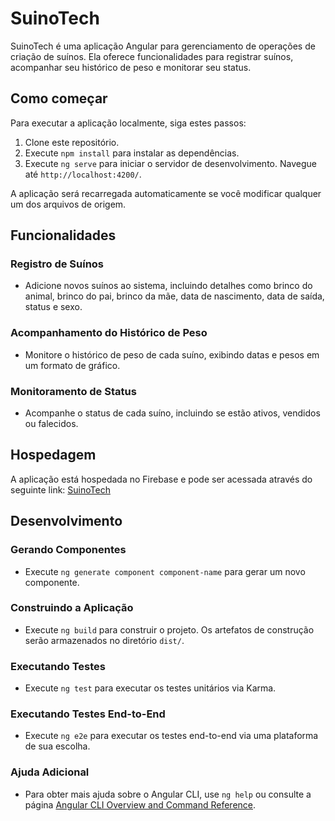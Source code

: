 # SuinoTech

SuinoTech é uma aplicação Angular para gerenciamento de operações de criação de suínos. Ela oferece funcionalidades para registrar suínos, acompanhar seu histórico de peso e monitorar seu status.

## Como começar

Para executar a aplicação localmente, siga estes passos:

1. Clone este repositório.
2. Execute `npm install` para instalar as dependências.
3. Execute `ng serve` para iniciar o servidor de desenvolvimento. Navegue até `http://localhost:4200/`.

A aplicação será recarregada automaticamente se você modificar qualquer um dos arquivos de origem.

## Funcionalidades

### Registro de Suínos

- Adicione novos suínos ao sistema, incluindo detalhes como brinco do animal, brinco do pai, brinco da mãe, data de nascimento, data de saída, status e sexo.

### Acompanhamento do Histórico de Peso

- Monitore o histórico de peso de cada suíno, exibindo datas e pesos em um formato de gráfico.

### Monitoramento de Status

- Acompanhe o status de cada suíno, incluindo se estão ativos, vendidos ou falecidos.

## Hospedagem

A aplicação está hospedada no Firebase e pode ser acessada através do seguinte link: [SuinoTech](https://porco-tech-a61d6.web.app/)

## Desenvolvimento

### Gerando Componentes

- Execute `ng generate component component-name` para gerar um novo componente.

### Construindo a Aplicação

- Execute `ng build` para construir o projeto. Os artefatos de construção serão armazenados no diretório `dist/`.

### Executando Testes

- Execute `ng test` para executar os testes unitários via Karma.

### Executando Testes End-to-End

- Execute `ng e2e` para executar os testes end-to-end via uma plataforma de sua escolha.

### Ajuda Adicional

- Para obter mais ajuda sobre o Angular CLI, use `ng help` ou consulte a página [Angular CLI Overview and Command Reference](https://angular.io/cli).
